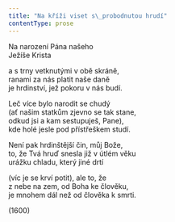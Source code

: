 ```yaml
---
title: "Na kříži viset s\_probodnutou hrudí"
contentType: prose
---
```


<section>

Na narození Pána našeho  
Ježíše Krista

a s trny vetknutými v obě skráně,  
ranami za nás platit naše daně  
je hrdinství, jež pokoru v nás budí.

Leč více bylo narodit se chudý  
(ať našim statkům zjevno se tak stane,  
odkud jsi a kam sestupuješ, Pane),  
kde holé jesle pod přístřeškem studí.

Není pak hrdinštější čin, můj Bože,  
to, že Tvá hruď snesla již v útlém věku  
urážku chladu, který jiné drtí

(víc je se krví potit), ale to, že  
z nebe na zem, od Boha ke člověku,  
je mnohem dál než od člověka k smrti.

(1600)

</section>
